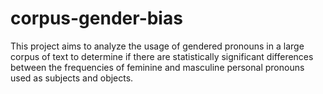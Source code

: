 # corpus-gender-bias
This project aims to analyze the usage of gendered pronouns in a large corpus of text to determine if there are statistically significant differences between the frequencies of feminine and masculine personal pronouns used as subjects and objects.
